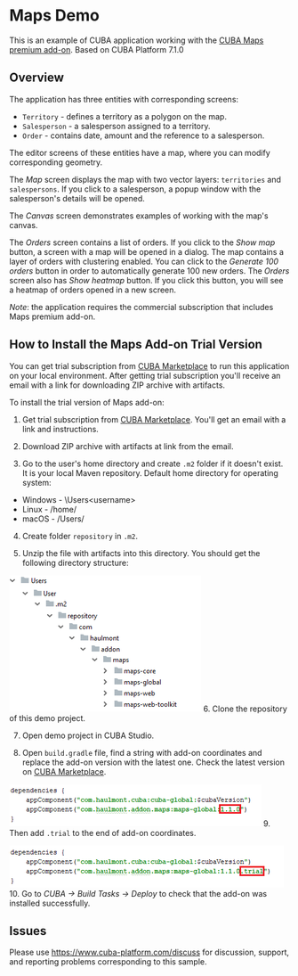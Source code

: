 # Maps Demo

This is an example of CUBA application working with the [CUBA Maps premium add-on](https://www.cuba-platform.com/marketplace/maps/). Based on CUBA Platform 7.1.0

## Overview

The application has three entities with corresponding screens:

* `Territory` - defines a territory as a polygon on the map.
* `Salesperson` - a salesperson assigned to a territory.
* `Order` - contains date, amount and the reference to a salesperson.

The editor screens of these entities have a map, where you can modify corresponding geometry.

The *Map* screen displays the map with two vector layers: `territories` and `salespersons`. If you click to a salesperson, a popup window with the salesperson's details will be opened.

The *Canvas* screen demonstrates examples of working with the map's canvas.

The *Orders* screen contains a list of orders. If you click to the *Show map* button, a screen with a map will be opened in a dialog. The map contains a layer of orders with clustering enabled. You can click to the *Generate 100 orders* button in order to automatically generate 100 new orders. The *Orders* screen also has *Show heatmap* button. If you click this button, you will see a heatmap of orders opened in a new screen.

*Note*: the application requires the commercial subscription that includes Maps premium add-on.

## How to Install the Maps Add-on Trial Version

You can get trial subscription from [CUBA Marketplace](https://www.cuba-platform.com/marketplace/maps/) to run this application on your local environment. After getting trial subscription you'll receive an email with a link for downloading ZIP archive with artifacts.

To install the trial version of Maps add-on:
1. Get trial subscription from [CUBA Marketplace](https://www.cuba-platform.com/marketplace/maps/). You'll get an email with a link and instructions.

2. Download ZIP archive with artifacts at link from the email.

3. Go to the user's home directory and create `.m2` folder if it doesn't exist. It is your local Maven repository. Default home directory for operating system:

 * Windows - <root>\Users\<username>
 * Linux - /home/<username>
 * macOS - /Users/<username>

4. Create folder `repository` in `.m2`.

5. Unzip the file with artifacts into this directory. You should get the following directory structure:

 ![structure](images/structure.png)
6. Clone the repository of this demo project.

7. Open demo project in CUBA Studio.

8. Open `build.gradle` file, find a string with add-on coordinates and replace the add-on version with the latest one. Check the latest version on [CUBA Marketplace](https://www.cuba-platform.com/marketplace/maps/).

 ![version](images/version.png)
9. Then add `.trial` to the end of add-on coordinates.

 ![trial](images/trial.png)
10. Go to *CUBA -> Build Tasks -> Deploy* to check that the add-on was installed successfully.     

## Issues
Please use https://www.cuba-platform.com/discuss for discussion, support, and reporting problems corresponding to this sample.
